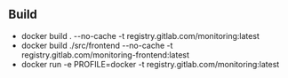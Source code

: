 
## Build
- docker build . --no-cache -t registry.gitlab.com/monitoring:latest
- docker build ./src/frontend --no-cache -t registry.gitlab.com/monitoring-frontend:latest
- docker run -e PROFILE=docker -t registry.gitlab.com/monitoring:latest